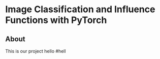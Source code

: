 # Image Classification and Influence Functions with PyTorch

## About

This is our project
hello
#hell